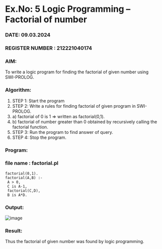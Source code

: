 # Ex.No: 5   Logic Programming – Factorial of number   
### DATE: 09.03.2024                                                                           
### REGISTER NUMBER : 212221040174
### AIM: 
To  write  a logic program for finding the factorial of given number using SWI-PROLOG. 
### Algorithm:
1. STEP 1: Start the program
2. STEP 2:  Write a rules for finding factorial of given program in SWI-PROLOG.
3.   a)	factorial of 0 is 1 => written as factorial(0,1).
4.   b)	factorial of number greater than 0 obtained by recursively calling the factorial    function.
5. STEP 3: Run the program  to find answer of  query.
6. STEP 4: Stop the program.

### Program:
### file name : factorial.pl 
```
factorial(0,1). 
factorial(A,B) :- 
 A > 0, 
 C is A-1, 
 factorial(C,D), 
 B is A*D. 
```

### Output:

![image](https://github.com/mugil24/AI_Lab_2023-24/assets/145928968/e885681c-cd97-4fb6-a606-6c814ae08d7a)



### Result:
Thus the factorial of given number was found by logic programming. 

